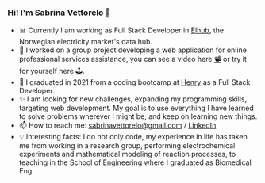 ### Hi! I'm Sabrina Vettorelo 👋

- 📊 Currently I am working as Full Stack Developer in [Elhub](https://elhub.no/), the Norwegian electricity market's data hub.
- 🔭 I worked on a group project developing a web application for online professional services assistance, you can see a video here [📽](https://drive.google.com/file/d/1PL8y3GvoDubMhtGntabqjh35rXN3Wllu/view?usp=sharing) or try it for yourself here [🕹](https://latam-exponential.netlify.app/).
- 🌱 I graduated in 2021 from a coding bootcamp at [Henry](https://www.soyhenry.com) as a Full Stack Developer.
- ✨ I am looking for new challenges, expanding my programming skills, targeting web development. My goal is to use everything I have learned to solve problems wherever I might be, and keep on learning new things.
- 📫 How to reach me: sabrinavettorelo@gmail.com / [LinkedIn](https://www.linkedin.com/in/sabrina-n-vettorelo/) 
- 💡 Interesting facts: I do not only code, my experience in life has taken me from working in a research group, performing electrochemical experiments and mathematical modeling of reaction processes, to teaching in the School of Engineering where I graduated as Biomedical Eng.
